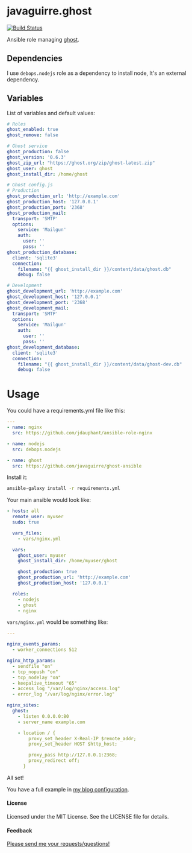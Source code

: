 # javaguirre.ghost

[![Build Status](https://travis-ci.org/javaguirre/ghost-ansible.svg?branch=master)](https://travis-ci.org/javaguirre/ghost-ansible)

Ansible role managing [ghost](https://ghost.org/).

## Dependencies

I use `debops.nodejs` role as a dependency to install node, It's an external dependency.

## Variables

List of variables and default values:

```yaml
# Roles
ghost_enabled: true
ghost_remove: false

# Ghost service
ghost_production: false
ghost_version: '0.6.3'
ghost_zip_url: "https://ghost.org/zip/ghost-latest.zip"
ghost_user: ghost
ghost_install_dir: /home/ghost

# Ghost config.js
# Production
ghost_production_url: 'http://example.com'
ghost_production_host: '127.0.0.1'
ghost_production_port: '2368'
ghost_production_mail:
  transport: 'SMTP'
  options:
    service: 'Mailgun'
    auth:
      user: ''
      pass: ''
ghost_production_database:
  client: 'sqlite3'
  connection:
    filename: "{{ ghost_install_dir }}/content/data/ghost.db"
    debug: false

# Development
ghost_development_url: 'http://example.com'
ghost_development_host: '127.0.0.1'
ghost_development_port: '2368'
ghost_development_mail:
  transport: 'SMTP'
  options:
    service: 'Mailgun'
    auth:
      user: ''
      pass: ''
ghost_development_database:
  client: 'sqlite3'
  connection:
    filename: "{{ ghost_install_dir }}/content/data/ghost-dev.db"
    debug: false
```

# Usage

You could have a requirements.yml file like this:

```yaml
---
- name: nginx
  src: https://github.com/jdauphant/ansible-role-nginx

- name: nodejs
  src: debops.nodejs

- name: ghost
  src: https://github.com/javaguirre/ghost-ansible
```

Install it:

```bash
ansible-galaxy install -r requirements.yml
```

Your main ansible would look like:

```yaml
- hosts: all
  remote_user: myuser
  sudo: true

  vars_files:
    - vars/nginx.yml

  vars:
    ghost_user: myuser
    ghost_install_dir: /home/myuser/ghost

    ghost_production: true
    ghost_production_url: 'http://example.com'
    ghost_production_host: '127.0.0.1'

  roles:
    - nodejs
    - ghost
    - nginx
```

`vars/nginx.yml` would be something like:

```yaml
---

nginx_events_params:
  - worker_connections 512

nginx_http_params:
  - sendfile "on"
  - tcp_nopush "on"
  - tcp_nodelay "on"
  - keepalive_timeout "65"
  - access_log "/var/log/nginx/access.log"
  - error_log "/var/log/nginx/error.log"

nginx_sites:
  ghost:
    - listen 0.0.0.0:80
    - server_name example.com

    - location / {
        proxy_set_header X-Real-IP $remote_addr;
        proxy_set_header HOST $http_host;

        proxy_pass http://127.0.0.1:2368;
        proxy_redirect off;
      }
```

All set!

You have a full example in [my blog configuration][blog].


#### License

Licensed under the MIT License. See the LICENSE file for details.

#### Feedback

[Please send me your requests/questions!](https://github.com/javaguirre/ghost-ansible/issues)


[blog]: https://github.com/javaguirre/javaguirrenet-ansible
